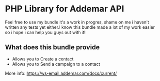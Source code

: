# PHP Library for Addemar API

Feel free to use my bundle it's a work in progres, shame on me i haven't written any tests yet either.I know this bundle made a lot of my work easier so i hope i can help you guys out with it!

## What does this bundle provide

* Allows you to Create a contact
* Allows you to Send a campaign to a contact

More info: https://ws-email.addemar.com/docs/current/